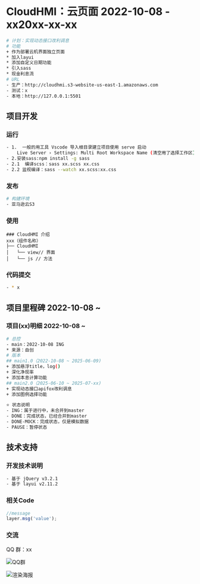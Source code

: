 <!--
 * @Descripttion: Sustainable
 * @version: 1.0.0 
 * @Author: Kenny
 * @Date: 2022-10-08 15:53:31
 * @LastEditors: ~
 * @LastEditTime: 2025-07-04 12:46:59
-->
# CloudHMI：云页面 2022-10-08 - xx20xx-xx-xx

```bash
# 计划：实现动态接口改利调息
# 功能
+ 作为部署云机界面独立页面
* 加入layui
* 添加自定义日期功能
* 引入sass
* 现金利息流
# URL
- 生产：http://cloudhmi.s3-website-us-east-1.amazonaws.com
- 测试：x
- 本地：http://127.0.0.1:5501
```

## 项目开发

### 运行

```bash
- 1.  一般的用工具 Vscode 导入根目录建立项目使用 serve 启动
    Live Server › Settings: Multi Root Workspace Name (清空用了选择工作区)
- 2.安装sass:npm install -g sass
- 2.1  编译scss：sass xx.scss xx.css
- 2.2 监视编译：sass --watch xx.scss:xx.css
```

### 发布

```bash
# 构建环境
- 亚马逊云S3
```

### 使用

```shell
### CloudHMI 介绍
xxx（组件名称）
├── CloudHMI 
│   └── view// 界面
│   └── js // 方法
```

### 代码提交

```bash
- * x
```

## 项目里程碑 2022-10-08 ~

### 项目(xx)明细 2022-10-08 ~

```bash
# 总控
- main：2022-10-08 ING
* 来源：自创
# 版本
## main1.0（2022-10-08 ~ 2025-06-09)
+ 添加悬浮title，log()
+ 深化净现率
+ 添加本息计算功能
## main2.0（2025-06-10 ~ 2025-07-xx)
+ 实现动态接口apifox改利调息
+ 添加图例选择功能

⭐ 状态说明
- ING：属于进行中，未合并到master
- DONE：完成状态，已经合并到master
- DONE-MOCK：完成状态，仅是模拟数据
- PAUSE：暂停状态
```

## 技术支持

### 开发技术说明

```bash
- 基于 jQuery v3.2.1
- 基于 layui v2.11.2
```

### 相关Code

```js
//message
layer.msg('value');
```

### 交流

QQ 群：xx

![QQ群](x.png)

![渲染海报](x.png)
